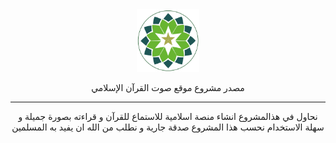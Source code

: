 <meta charset="UTF-8">

<div style="text-align:center;"><img width="100px" src="./images/logo.png"><p>مصدر مشروع موقع صوت القرآن الإسلامي</p><hr><p>نحاول في هذالمشروع انشاء منصة اسلامية للاستماع للقرآن و قراءته بصورة جميلة و سهلة الاستخدام نحسب هذا المشروع صدقة جارية و نطلب من الله ان يفيد به المسلمين </p></div>
